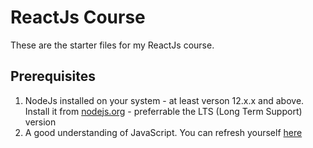 # ReactJs Course

These are the starter files for my ReactJs course.

## Prerequisites

1. NodeJs installed on your system - at least verson 12.x.x and above. Install it from [nodejs.org](https://nodejs.org/) - preferrable the LTS (Long Term Support) version
2. A good understanding of JavaScript. You can refresh yourself [here](https://developer.mozilla.org/en-US/docs/Web/JavaScript/A_re-introduction_to_JavaScript)
